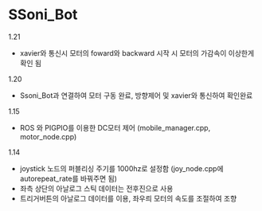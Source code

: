 # SSoni_Bot

1.21
- xavier와 통신시 모터의 foward와 backward 시작 시 모터의 가감속이 이상한게 확인 됨

1.20
- Ssoni_Bot과 연결하여 모터 구동 완료, 방향제어 및 xavier와 통신하여 확인완료

1.15
- ROS 와 PIGPIO를 이용한 DC모터 제어 (mobile_manager.cpp, motor_node.cpp)


1.14
- joystick 노드의 퍼블리싱 주기를 1000hz로 설정함 (joy_node.cpp에 autorepeat_rate를 바꿔주면 됨)
- 좌측 상단의 아날로그 스틱 데이터는 전후진으로 사용
- 트리거버튼의 아날로그 데이터를 이용, 좌우릐 모터의 속도를 조절하여 조향 
